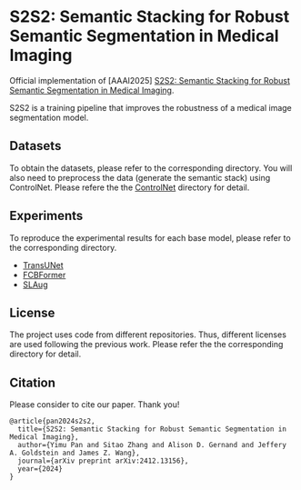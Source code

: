 # S2S2: Semantic Stacking for Robust Semantic Segmentation in Medical Imaging

Official implementation of [AAAI2025] [S2S2: Semantic Stacking for Robust Semantic Segmentation in Medical Imaging](https://arxiv.org/abs/2412.13156).

S2S2 is a training pipeline that improves the robustness of a medical image segmentation model.

## Datasets

To obtain the datasets, please refer to the corresponding directory. You will also need to preprocess the data (generate the semantic stack) using ControlNet. Please refere the the [ControlNet](./ControlNet) directory for detail.

## Experiments

To reproduce the experimental results for each base model, please refer to the corresponding directory.

+ [TransUNet](./TransUNet)
+ [FCBFormer](./FCBFormer)
+ [SLAug](./SLAug) 

## License

The project uses code from different repositories. Thus, different licenses are used following the previous work. Please refer the the corresponding directory for detail.

## Citation
Please consider to cite our paper. Thank you!

```
@article{pan2024s2s2,
  title={S2S2: Semantic Stacking for Robust Semantic Segmentation in Medical Imaging},
  author={Yimu Pan and Sitao Zhang and Alison D. Gernand and Jeffery A. Goldstein and James Z. Wang},
  journal={arXiv preprint arXiv:2412.13156},
  year={2024}
}
```